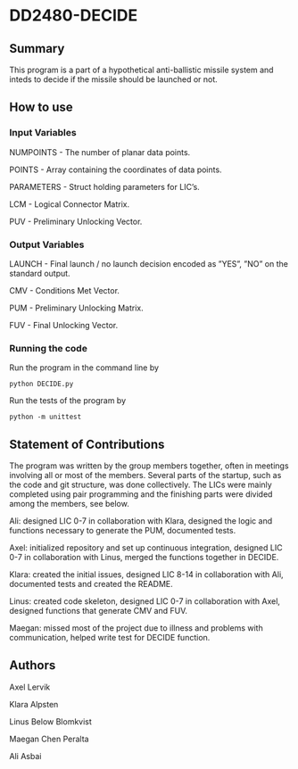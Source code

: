 # DD2480-DECIDE

## Summary

This program is a part of a hypothetical anti-ballistic missile system and inteds to decide if the missile should be launched or not. 

## How to use

### Input Variables

NUMPOINTS - The number of planar data points.

POINTS - Array containing the coordinates of data points.

PARAMETERS - Struct holding parameters for LIC’s.

LCM - Logical Connector Matrix.

PUV - Preliminary Unlocking Vector.

### Output Variables

LAUNCH - Final launch / no launch decision encoded as ”YES”, ”NO” on the standard output.

CMV - Conditions Met Vector.

PUM - Preliminary Unlocking Matrix.

FUV - Final Unlocking Vector.

### Running the code

Run the program in the command line by 

`python DECIDE.py`

Run the tests of the program by 

`python -m unittest`

## Statement of Contributions

The program was written by the group members together, often in meetings involving all or most of the members. Several parts of the startup, such as the code and git structure, was done collectively. The LICs were mainly completed using pair programming and the finishing parts were divided among the members, see below. 

Ali: designed LIC 0-7 in collaboration with Klara, designed the logic and functions necessary to generate the PUM, documented tests. 

Axel: initialized repository and set up continuous integration, designed LIC 0-7 in collaboration with Linus, merged the functions together in DECIDE. 

Klara: created the initial issues, designed LIC 8-14 in collaboration with Ali, documented tests and created the README. 

Linus: created code skeleton, designed LIC 0-7 in collaboration with Axel, designed functions that generate CMV and FUV.

Maegan: missed most of the project due to illness and problems with communication, helped write test for DECIDE function. 

## Authors
Axel Lervik

Klara Alpsten

Linus Below Blomkvist

Maegan Chen Peralta

Ali Asbai
